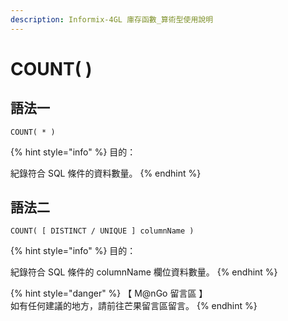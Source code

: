 ```yaml
---
description: Informix-4GL 庫存函數_算術型使用說明
---
```


# COUNT( )

## 語法一

```
COUNT( * )
```

{% hint style="info" %}
目的：

紀錄符合 SQL 條件的資料數量。
{% endhint %}

## 語法二

```
COUNT( [ DISTINCT / UNIQUE ] columnName )
```

{% hint style="info" %}
目的：

紀錄符合 SQL 條件的 columnName 欄位資料數量。
{% endhint %}

{% hint style="danger" %}
【 M@nGo 留言區 】\
如有任何建議的地方，請前往芒果留言區留言。
{% endhint %}
